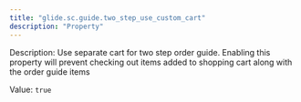 ```yaml
---
title: "glide.sc.guide.two_step_use_custom_cart"
description: "Property"
---
```


Description: Use separate cart for  two step order guide. Enabling this property will prevent checking out items added to shopping cart along with the order guide items

Value: `true`